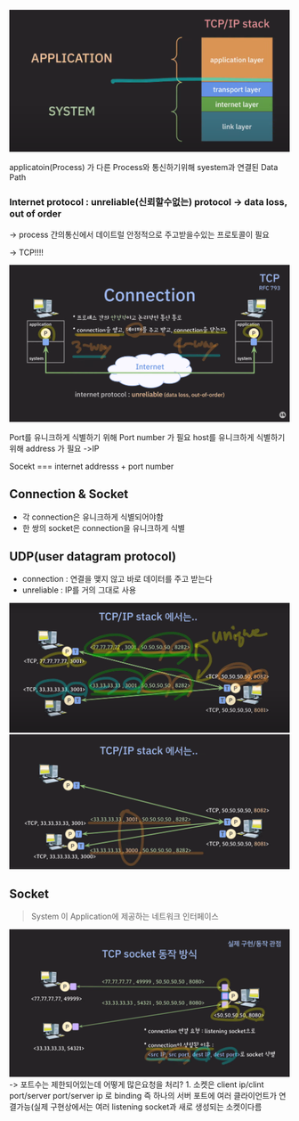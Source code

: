 ![Alt text](image-2.png)


applicatoin(Process) 가 다른 Process와 통신하기위해 syestem과 연결된 Data Path


### Internet protocol : unreliable(신뢰할수없는) protocol -> data loss, out of order

-> process 간의통신에서 데이트럴 안정적으로 주고받을수있는 프로토콜이 필요

-> TCP!!!!

![Alt text](image-3.png)

Port를 유니크하게 식별하기 위해 Port number 가 필요
host를 유니크하게 식별하기 위해 address 가 필요 ->IP

Socekt === internet addresss + port number

## Connection & Socket

* 각 connection은 유니크하게 식별되어야함
* 한 쌍의 socket은 connection을 유니크하게 식별


## UDP(user datagram protocol)

* connection : 연결을 맺지 않고 바로 데이터를 주고 받는다
* unreliable : IP를 거의 그대로 사용

![Alt text](image-4.png)
![Alt text](image-5.png)


## Socket
> System 이 Application에 제공하는 네트워크 인터페이스


![Alt text](image-6.png)
-> 포트수는 제한되어있는데 어떻게 많은요청을 처리?
    1. 소켓은 client ip/clint port/server port/server ip 로 binding 즉 하나의 서버 포트에 여러 클라이언트가 연결가능(실제 구현상에서는 여러 listening socket과 새로 생성되는 소켓이다름
